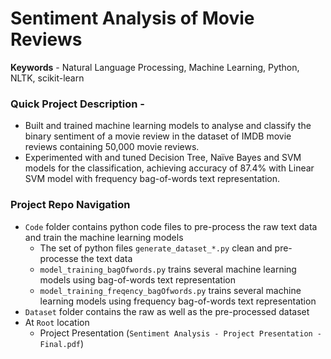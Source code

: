 # Sentiment Analysis of Movie Reviews
**Keywords** - Natural Language Processing, Machine Learning, Python, NLTK, scikit-learn

### Quick Project Description -
  - Built and trained machine learning models to analyse and classify the binary sentiment of a movie review in the dataset of IMDB movie reviews containing 50,000 movie reviews.
  - Experimented with and tuned Decision Tree, Naïve Bayes and SVM models for the classification, achieving accuracy of 87.4% with Linear SVM model with frequency bag-of-words text representation.



### Project Repo Navigation
  - `Code` folder contains python code files to pre-process the raw text data and train the machine learning models
     - The set of python files `generate_dataset_*.py` clean and pre-processe the text data
     - `model_training_bagOfwords.py` trains several machine learning models using bag-of-words text representation
     - `model_training_freqency_bagOfwords.py` trains several machine learning models using  frequency bag-of-words text representation
  - `Dataset` folder contains the raw as well as the pre-processed dataset
  - At `Root` location
    - Project Presentation (`Sentiment Analysis - Project Presentation - Final.pdf`)
